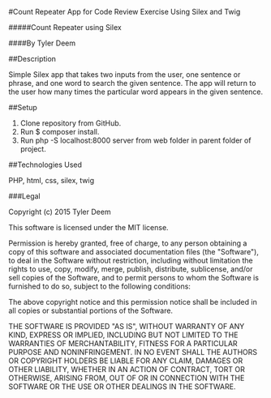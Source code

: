 #Count Repeater App for Code Review Exercise Using Silex and Twig

#####Count Repeater using Silex

####By Tyler Deem

##Description

Simple Silex app that takes two inputs from the user, one sentence or phrase, and one word to search the given sentence.  The app will return to the user how many times the particular word appears in the given sentence.

##Setup

1. Clone repository from GitHub.
2. Run $ composer install.
3. Run php -S localhost:8000 server from web folder in parent folder of project.

##Technologies Used

PHP, html, css, silex, twig

###Legal

Copyright (c) 2015 Tyler Deem

This software is licensed under the MIT license.

Permission is hereby granted, free of charge, to any person obtaining a copy of this software and associated documentation files (the "Software"), to deal in the Software without restriction, including without limitation the rights to use, copy, modify, merge, publish, distribute, sublicense, and/or sell copies of the Software, and to permit persons to whom the Software is furnished to do so, subject to the following conditions:

The above copyright notice and this permission notice shall be included in all copies or substantial portions of the Software.

THE SOFTWARE IS PROVIDED "AS IS", WITHOUT WARRANTY OF ANY KIND, EXPRESS OR IMPLIED, INCLUDING BUT NOT LIMITED TO THE WARRANTIES OF MERCHANTABILITY, FITNESS FOR A PARTICULAR PURPOSE AND NONINFRINGEMENT. IN NO EVENT SHALL THE AUTHORS OR COPYRIGHT HOLDERS BE LIABLE FOR ANY CLAIM, DAMAGES OR OTHER LIABILITY, WHETHER IN AN ACTION OF CONTRACT, TORT OR OTHERWISE, ARISING FROM, OUT OF OR IN CONNECTION WITH THE SOFTWARE OR THE USE OR OTHER DEALINGS IN THE SOFTWARE.
